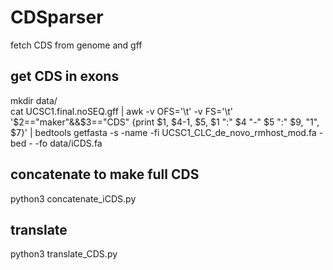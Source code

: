 # CDSparser
fetch CDS from genome and gff

## get CDS in exons
mkdir data/<br>
cat UCSC1.final.noSEQ.gff | awk -v OFS='\t' -v FS='\t' '$2=="maker"&&$3=="CDS" {print $1, $4-1, $5, $1 ":" $4 "-" $5 ":" $9, "1", $7}' | bedtools getfasta -s -name -fi UCSC1_CLC_de_novo_rmhost_mod.fa -bed - -fo data/iCDS.fa<br>

## concatenate to make full CDS
python3 concatenate_iCDS.py

## translate
python3 translate_CDS.py



